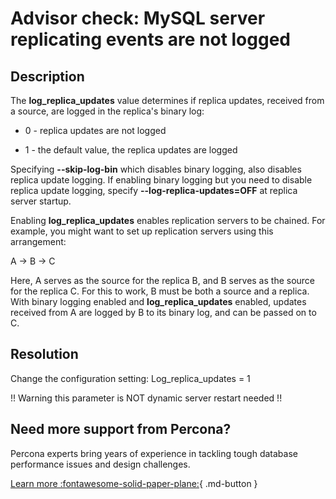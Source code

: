 # Advisor check: MySQL server replicating events are not logged

## Description

The **log_replica_updates** value determines if replica updates, received from a source, are logged in the replica's binary log:

* 0 - replica updates are not logged

* 1 - the default value, the replica updates are logged
  
Specifying **--skip-log-bin** which disables binary logging, also disables replica update logging. If enabling binary logging but you need to disable replica update logging, specify **--log-replica-updates=OFF** at replica server startup.

Enabling **log_replica_updates** enables replication servers to be chained. For example, you might want to set up replication servers using this arrangement:

A -> B -> C

Here, A serves as the source for the replica B, and B serves as the source for the replica C. For this to work, B must be both a source and a replica. With binary logging enabled and **log_replica_updates** enabled, updates received from A are logged by B to its binary log, and can be passed on to C.

## Resolution

Change the configuration setting:
Log_replica_updates = 1

!! Warning this parameter is NOT dynamic server restart needed !!

## Need more support from Percona?

Percona experts bring years of experience in tackling tough database performance issues and design challenges.

[Learn more :fontawesome-solid-paper-plane:](https://per.co.na/subscribe){ .md-button }
